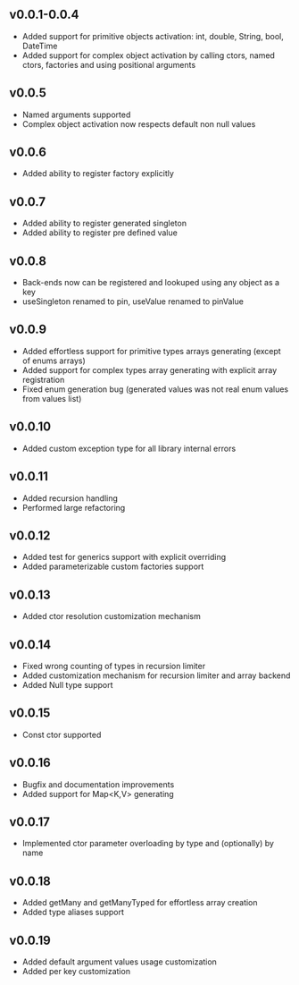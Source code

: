 ## v0.0.1-0.0.4

- Added support for primitive objects activation: int, double, String, bool, DateTime
- Added support for complex object activation by calling ctors, named ctors, factories and using positional arguments


## v0.0.5
- Named arguments supported
- Complex object activation now respects default non null values

## v0.0.6
- Added ability to register factory explicitly

## v0.0.7
- Added ability to register generated singleton
- Added ability to register pre defined value

## v0.0.8
- Back-ends now can be registered and lookuped using any object as a key
- useSingleton renamed to pin, useValue renamed to pinValue

## v0.0.9
- Added effortless support for primitive types arrays generating (except of enums arrays)
- Added support for complex types array generating with explicit array registration
- Fixed enum generation bug (generated values was not real enum values from values list)

## v0.0.10
- Added custom exception type for all library internal errors

## v0.0.11
- Added recursion handling
- Performed large refactoring

## v0.0.12
- Added test for generics support with explicit overriding
- Added parameterizable custom factories support

## v0.0.13
- Added ctor resolution customization mechanism

## v0.0.14
- Fixed wrong counting of types in recursion limiter
- Added customization mechanism for recursion limiter and array backend
- Added Null type support

## v0.0.15
- Const ctor supported

## v0.0.16
- Bugfix and documentation improvements
- Added support for Map<K,V> generating

## v0.0.17
- Implemented ctor parameter overloading by type and (optionally) by name

## v0.0.18
- Added getMany and getManyTyped for effortless array creation
- Added type aliases support

## v0.0.19
- Added default argument values usage customization
- Added per key customization
